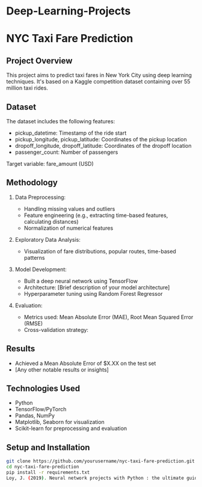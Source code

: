 # Deep-Learning-Projects
# NYC Taxi Fare Prediction

## Project Overview
This project aims to predict taxi fares in New York City using deep learning techniques. It's based on a Kaggle competition dataset containing over 55 million taxi rides.

## Dataset
The dataset includes the following features:
- pickup_datetime: Timestamp of the ride start
- pickup_longitude, pickup_latitude: Coordinates of the pickup location
- dropoff_longitude, dropoff_latitude: Coordinates of the dropoff location
- passenger_count: Number of passengers

Target variable: fare_amount (USD)

## Methodology
1. Data Preprocessing:
   - Handling missing values and outliers
   - Feature engineering (e.g., extracting time-based features, calculating distances)
   - Normalization of numerical features

2. Exploratory Data Analysis:
   - Visualization of fare distributions, popular routes, time-based patterns

3. Model Development:
   - Built a deep neural network using TensorFlow
   - Architecture: [Brief description of your model architecture]
   - Hyperparameter tuning using Random Forest Regressor

4. Evaluation:
   - Metrics used: Mean Absolute Error (MAE), Root Mean Squared Error (RMSE)
   - Cross-validation strategy: 

## Results
- Achieved a Mean Absolute Error of $X.XX on the test set
- [Any other notable results or insights]

## Technologies Used
- Python
- TensorFlow/PyTorch
- Pandas, NumPy
- Matplotlib, Seaborn for visualization
- Scikit-learn for preprocessing and evaluation

## Setup and Installation
```bash
git clone https://github.com/yourusername/nyc-taxi-fare-prediction.git
cd nyc-taxi-fare-prediction
pip install -r requirements.txt
Loy, J. (2019). Neural network projects with Python : the ultimate guide to using Python to explore the true power of neural networks through six projects. http://cds.cern.ch/record/2671438
